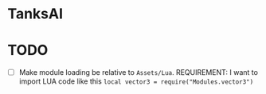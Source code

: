 # TanksAI

<Project description>


# TODO

- [ ] Make module loading be relative to `Assets/Lua`.
   REQUIREMENT: I want to import LUA code like this `local vector3 = require("Modules.vector3")`

